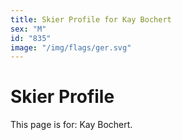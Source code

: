 ```yaml
---
title: Skier Profile for Kay Bochert
sex: "M"
id: "835"
image: "/img/flags/ger.svg" 
---
```


# Skier Profile

This page is for: Kay Bochert.
    
